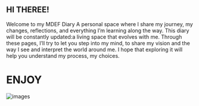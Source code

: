 <link rel="stylesheet" href="stylesheets/extra.css">


## HI THEREE!
Welcome to my MDEF Diary 
A personal space where I share my journey, my changes, reflections, and everything I’m learning along the way.
This diary will be constantly updated:a living space that evolves with me.
Through these pages, I’ll try to let you step into my mind, to share my vision and the way I see and interpret the world around me.
I hope that exploring it will help you understand my process, my choices.

# ENJOY #

![images](https://github.com/user-attachments/assets/1c944150-c625-44d5-a6c4-d5d06a2082f6)
